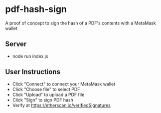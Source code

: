 # pdf-hash-sign
A proof of concept to sign the hash of a PDF's contents with a MetaMask wallet

## Server
* node run index.js

## User Instructions
* Click "Connect" to connect your MetaMask wallet
* Click "Choose file" to select PDF
* Click "Upload" to upload a PDF file
* Click "Sign" to sign PDF hash
* Verify at https://etherscan.io/verifiedSignatures